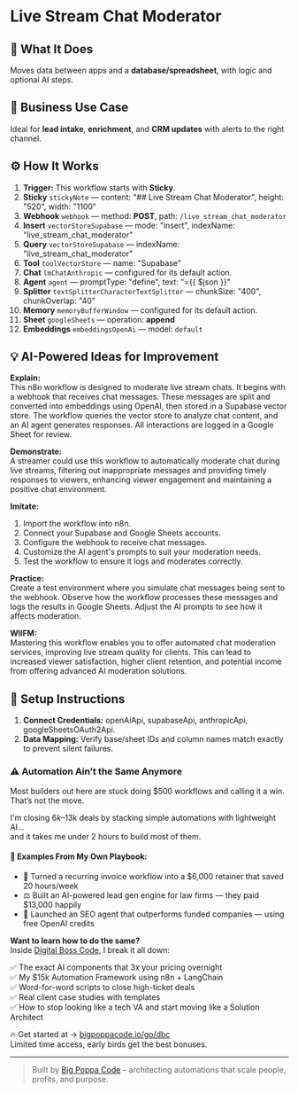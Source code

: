 # Live Stream Chat Moderator
  ## 🚀 What It Does
  Moves data between apps and a **database/spreadsheet**, with logic and optional AI steps.
  
  ## 💼 Business Use Case
  Ideal for **lead intake**, **enrichment**, and **CRM updates** with alerts to the right channel.
  
  ## ⚙️ How It Works
  1. **Trigger:** This workflow starts with **Sticky**.
  2. **Sticky** `stickyNote` — content: "## Live Stream Chat Moderator", height: "520", width: "1100"
3. **Webhook** `webhook` — method: **POST**, path: `/live_stream_chat_moderator`
4. **Insert** `vectorStoreSupabase` — mode: "insert", indexName: "live_stream_chat_moderator"
5. **Query** `vectorStoreSupabase` — indexName: "live_stream_chat_moderator"
6. **Tool** `toolVectorStore` — name: "Supabase"
7. **Chat** `lmChatAnthropic` — configured for its default action.
8. **Agent** `agent` — promptType: "define", text: "={{ $json }}"
9. **Splitter** `textSplitterCharacterTextSplitter` — chunkSize: "400", chunkOverlap: "40"
10. **Memory** `memoryBufferWindow` — configured for its default action.
11. **Sheet** `googleSheets` — operation: **append**
12. **Embeddings** `embeddingsOpenAi` — model: `default`
  
  ## 💡 AI-Powered Ideas for Improvement
  **Explain:**  
This n8n workflow is designed to moderate live stream chats. It begins with a webhook that receives chat messages. These messages are split and converted into embeddings using OpenAI, then stored in a Supabase vector store. The workflow queries the vector store to analyze chat content, and an AI agent generates responses. All interactions are logged in a Google Sheet for review.

**Demonstrate:**  
A streamer could use this workflow to automatically moderate chat during live streams, filtering out inappropriate messages and providing timely responses to viewers, enhancing viewer engagement and maintaining a positive chat environment.

**Imitate:**  
1. Import the workflow into n8n.
2. Connect your Supabase and Google Sheets accounts.
3. Configure the webhook to receive chat messages.
4. Customize the AI agent's prompts to suit your moderation needs.
5. Test the workflow to ensure it logs and moderates correctly.

**Practice:**  
Create a test environment where you simulate chat messages being sent to the webhook. Observe how the workflow processes these messages and logs the results in Google Sheets. Adjust the AI prompts to see how it affects moderation.

**WIIFM:**  
Mastering this workflow enables you to offer automated chat moderation services, improving live stream quality for clients. This can lead to increased viewer satisfaction, higher client retention, and potential income from offering advanced AI moderation solutions.
  
  ## 🔧 Setup Instructions
  1. **Connect Credentials:** openAiApi, supabaseApi, anthropicApi, googleSheetsOAuth2Api.
2. **Data Mapping:** Verify base/sheet IDs and column names match exactly to prevent silent failures.
  
### ⚠️ Automation Ain’t the Same Anymore

Most builders out here are stuck doing $500 workflows and calling it a win.  
That’s not the move.  

I'm closing $6k–$13k deals by stacking simple automations with lightweight AI...  
and it takes me under 2 hours to build most of them.

#### 🧠 Examples From My Own Playbook:
- 🔁 Turned a recurring invoice workflow into a $6,000 retainer that saved 20 hours/week  
- ⚖️ Built an AI-powered lead gen engine for law firms — they paid $13,000 happily  
- 🚀 Launched an SEO agent that outperforms funded companies — using free OpenAI credits  

**Want to learn how to do the same?**  
Inside [Digital Boss Code](https://bigpoppacode.io/go/dbc), I break it all down:

✅ The exact AI components that 3x your pricing overnight  
✅ My $15k Automation Framework using n8n + LangChain  
✅ Word-for-word scripts to close high-ticket deals  
✅ Real client case studies with templates  
✅ How to stop looking like a tech VA and start moving like a Solution Architect  

🔥 Get started at → [bigpoppacode.io/go/dbc](https://bigpoppacode.io/go/dbc)  
Limited time access, early birds get the best bonuses.

---
> Built by [Big Poppa Code](https://bigpoppacode.io) – architecting automations that scale people, profits, and purpose.
  